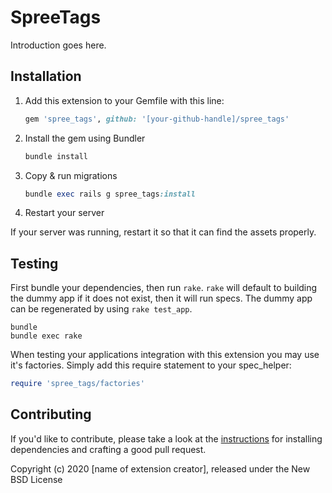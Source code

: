 # SpreeTags

Introduction goes here.

## Installation

1. Add this extension to your Gemfile with this line:

    ```ruby
    gem 'spree_tags', github: '[your-github-handle]/spree_tags'
    ```

2. Install the gem using Bundler

    ```ruby
    bundle install
    ```

3. Copy & run migrations

    ```ruby
    bundle exec rails g spree_tags:install
    ```

4. Restart your server

  If your server was running, restart it so that it can find the assets properly.

## Testing

First bundle your dependencies, then run `rake`. `rake` will default to building the dummy app if it does not exist, then it will run specs. The dummy app can be regenerated by using `rake test_app`.

```shell
bundle
bundle exec rake
```

When testing your applications integration with this extension you may use it's factories.
Simply add this require statement to your spec_helper:

```ruby
require 'spree_tags/factories'
```

## Contributing

If you'd like to contribute, please take a look at the
[instructions](CONTRIBUTING.md) for installing dependencies and crafting a good
pull request.

Copyright (c) 2020 [name of extension creator], released under the New BSD License
